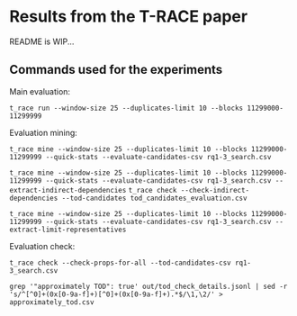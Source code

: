 # Results from the T-RACE paper

README is WIP...


## Commands used for the experiments

Main evaluation:

`t_race run --window-size 25 --duplicates-limit 10 --blocks 11299000-11299999`

Evaluation mining:

`t_race mine --window-size 25 --duplicates-limit 10 --blocks 11299000-11299999 --quick-stats --evaluate-candidates-csv rq1-3_search.csv`

`t_race mine --window-size 25 --duplicates-limit 10 --blocks 11299000-11299999 --quick-stats --evaluate-candidates-csv rq1-3_search.csv --extract-indirect-dependencies`
`t_race check --check-indirect-dependencies --tod-candidates tod_candidates_evaluation.csv`

`t_race mine --window-size 25 --duplicates-limit 10 --blocks 11299000-11299999 --quick-stats --evaluate-candidates-csv rq1-3_search.csv --extract-limit-representatives`

Evaluation check:

`t_race check --check-props-for-all --tod-candidates-csv rq1-3_search.csv`



`grep '"approximately TOD": true' out/tod_check_details.jsonl | sed -r 's/^[^0]+(0x[0-9a-f]+)[^0]+(0x[0-9a-f]+).*$/\1,\2/' > approximately_tod.csv`